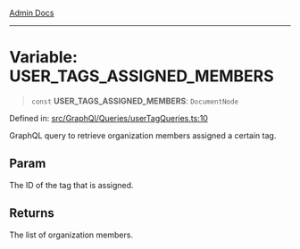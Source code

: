 [Admin Docs](/)

***

# Variable: USER\_TAGS\_ASSIGNED\_MEMBERS

> `const` **USER\_TAGS\_ASSIGNED\_MEMBERS**: `DocumentNode`

Defined in: [src/GraphQl/Queries/userTagQueries.ts:10](https://github.com/gautam-divyanshu/talawa-admin/blob/69cd9f147d3701d1db7821366b2c564d1fb49f77/src/GraphQl/Queries/userTagQueries.ts#L10)

GraphQL query to retrieve organization members assigned a certain tag.

## Param

The ID of the tag that is assigned.

## Returns

The list of organization members.

